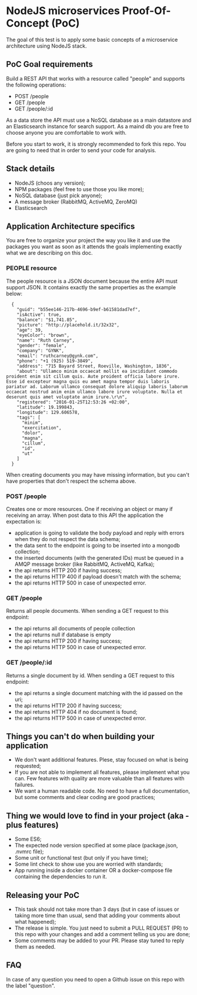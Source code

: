 # NodeJS microservices Proof-Of-Concept (PoC)

The goal of this test is to apply some basic concepts of a microservice architecture using NodeJS stack.

## PoC Goal requirements

Build a REST API that works with a resource called "people" and supports the following operations:
* POST /people
* GET /people
* GET /people/:id

As a data store the API must use a NoSQL database as a main datastore and an Elasticsearch instance for search support. As a maind db you are free to choose anyone you are comfortable to work with. 

Before you start to work, it is strongly recommended to fork this repo. You are going to need that in order to send your code for analysis.

## Stack details
* NodeJS (choos any version);
* NPM packages (feel free to use those you like more);
* NoSQL database (just pick anyone);
* A message broker (RabbitMQ, ActiveMQ, ZeroMQ)
* Elasticsearch

## Application Architecture specifics

You are free to organize your project the way you like it and use the packages you want as soon as it attends the goals implementing exactly what we are describing on this doc.

### PEOPLE resource

The people resource is a JSON document because the entire API must support JSON. It contains exactly the same properties as the example below:
```
  {
    "guid": "b55ee146-217b-4696-b9ef-b61581dad7ef",
    "isActive": true,
    "balance": "$1,741.85",
    "picture": "http://placehold.it/32x32",
    "age": 39,
    "eyeColor": "brown",
    "name": "Ruth Carney",
    "gender": "female",
    "company": "GYNK",
    "email": "ruthcarney@gynk.com",
    "phone": "+1 (925) 519-3849",
    "address": "715 Bayard Street, Roeville, Washington, 1836",
    "about": "Ullamco minim occaecat mollit ea incididunt commodo proident enim sit cillum quis. Aute proident officia labore irure. Esse id excepteur magna quis eu amet magna tempor duis laboris pariatur ad. Laborum ullamco consequat dolore aliquip laboris laborum occaecat nostrud anim enim ullamco labore irure voluptate. Nulla et deserunt quis amet voluptate anim irure.\r\n",
    "registered": "2016-01-25T12:53:26 +02:00",
    "latitude": 19.199843,
    "longitude": 129.606578,
    "tags": [
      "minim",
      "exercitation",
      "dolor",
      "magna",
      "cillum",
      "id",
      "ut"
    ]
  }
```

When creating documents you may have missing information, but you can't have properties that don't respect the schema above.

### POST /people

Creates one or more resources. One if receiving an object or many if receiving an array. When post data to this API the application the expectation is:
* application is going to validate the body payload and reply with errors when they do not respect the data schema;
* the data sent to the endpoint is going to be inserted into a mongodb collection;
* the inserted documents (with the generated IDs) must be queued in a AMQP message broker (like RabbitMQ, ActiveMQ, Kafka);
* the api returns HTTP 200 if having success;
* the api returns HTTP 400 if payload doesn't match with the schema;
* the api returns HTTP 500 in case of unexpected error.

### GET /people

Returns all people documents. When sending a GET request to this endpoint:
* the api returns all documents of people collection
* the api returns null if database is empty
* the api returns HTTP 200 if having success;
* the api returns HTTP 500 in case of unexpected error.

### GET /people/:id

Returns a single document by id. When sending a GET request to this endpoint:
* the api returns a single document matching with the id passed on the uri;
* the api returns HTTP 200 if having success;
* the api returns HTTP 404 if no document is found;
* the api returns HTTP 500 in case of unexpected error.

## Things you can't do when building your application
* We don't want additional features. Plese, stay focused on what is being requested;
* If you are not able to implement all features, please implement what you can. Few features with quality are more valuable than all features with failures.
* We want a human readable code. No need to have a full documentation, but some comments and clear coding are good practices;

## Thing we would love to find in your project (aka - plus features)
* Some ES6;
* The expected node version specified at some place (package.json, .nvmrc file);
* Some unit or functional test (but only if you have time);
* Some lint check to show use you are worried with standards;
* App running inside a docker container OR a docker-compose file containing the dependencies to run it.

## Releasing your PoC
* This task should not take more than 3 days (but in case of issues or taking more time than usual, send that adding your comments about what happened);
* The release is simple. You just need to submit a PULL REQUEST (PR) to this repo with your changes and add a comment telling us you are done;
* Some comments may be added to your PR. Please stay tuned to reply them as needed.

## FAQ

In case of any question you need to open a Github issue on this repo with the label "question".
